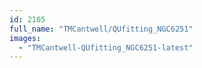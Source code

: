 ```yaml
---
id: 2105
full_name: "TMCantwell/QUfitting_NGC6251"
images: 
  - "TMCantwell-QUfitting_NGC6251-latest"
---
```

